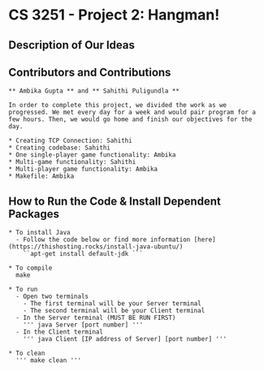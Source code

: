 # CS 3251 - Project 2: Hangman!

## Description of Our Ideas

## Contributors and Contributions
    ** Ambika Gupta ** and ** Sahithi Puligundla **

    In order to complete this project, we divided the work as we progressed. We met every day for a week and would pair program for a few hours. Then, we would go home and finish our objectives for the day.

    * Creating TCP Connection: Sahithi
    * Creating codebase: Sahithi
    * One single-player game functionality: Ambika
    * Multi-game functionality: Sahithi
    * Multi-player game functionality: Ambika
    * Makefile: Ambika

## How to Run the Code & Install Dependent Packages
    * To install Java
      - Follow the code below or find more information [here] (https://thishosting.rocks/install-java-ubuntu/)
        ``apt-get install default-jdk ```

    * To compile
      make

    * To run
      - Open two terminals
        - The first terminal will be your Server terminal
        - The second terminal will be your Client terminal
      - In the Server terminal (MUST BE RUN FIRST)
        ''' java Server [port number] '''
      - In the Client terminal
        ''' java Client [IP address of Server] [port number] '''

    * To clean
      ''' make clean '''

